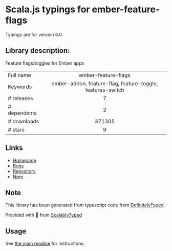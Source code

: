 
# Scala.js typings for ember-feature-flags

Typings are for version 6.0

## Library description:
Feature flags/toggles for Ember apps

|                    |                 |
| ------------------ | :-------------: |
| Full name          | ember-feature-flags |
| Keywords           | ember-addon, feature-flag, feature-toggle, features-switch |
| # releases         | 7 |
| # dependents       | 2 |
| # downloads        | 371305 |
| # stars            | 9 |

## Links
- [Homepage](https://github.com/kategengler/ember-feature-flags#readme)
- [Bugs](https://github.com/kategengler/ember-feature-flags/issues)
- [Repository](https://github.com/kategengler/ember-feature-flags)
- [Npm](https://www.npmjs.com/package/ember-feature-flags)
    


## Note
This library has been generated from typescript code from [DefinitelyTyped](https://definitelytyped.org).

Provided with :purple_heart: from [ScalablyTyped](https://github.com/oyvindberg/ScalablyTyped)

## Usage
See [the main readme](../../readme.md) for instructions.



